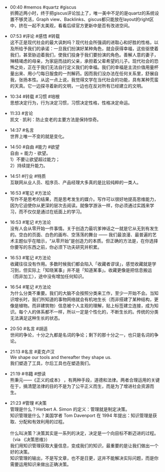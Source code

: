 - 00:40 #memos #quartz #giscus<br>折腾近两小时，终于把giscus评论加上了，唯一美中不足的是quartz的系统设置不够灵活，Graph view、Backlinks、giscus都只能放在layout的right区中，挤在一起不太美观，看看后续官方更新中是否有改进空间。
- 07:53 #评论 #感悟 #转载<br>这不正是现代社会的最大讽刺吗？现代社会所强调的进取心和好胜的性格，以及所给予我们的承诺：一旦我们扮演好某种角色，就会获得幸福，这些驱使着我们，甚至胁迫着我们，使我们投身于我们要扮演的角色。善解人意的妻子，殚精竭虑的母亲，为家庭而战的父亲，承担着父辈希望的儿子。现代社会的恐怖之处，正在于我们无法自行定义我们的幸福。我们的幸福是主流价值用量杯量出来、用小勺每日服食的一剂解药。因而我们没办法在任何关系里，舒展自我，张扬本性。从这一点上说，我觉得文学在当代社会的功能，具有某种荒蛮的天真。它一边探寻着新的文明，一边也在反对所有已经建立的文明。
- 10:34 #转载 #习惯 #培根<br>思想决定行为，行为决定习惯，习惯决定性格，性格决定命运。
- 11:33 #言论<br>凯文 · 凯利：防止变老的主要方法是保持惊奇。 
- 14:37 #名言<br>世界上唯一不变的就是变化。 
- 14:50 #自由 #能力 #欲望<br>自由 = 能力 - 欲望。<br>1）不要让欲望超过能力；<br>2）持续提升能力。 
- 14:51 #行业 #特质<br>互联网从业人员、程序员、产品经理大多真的是比较纯粹的一类人。
- 16:53 #笔记 #方法论<br>写作不是思考的结果，而是思考发生的媒介。写作可以很好地提高思维能力，因为它迫使你从更深的层次去阅读。就像学游泳一样，你必须通过实践来学习，而不仅仅是通过在纸面上的学习。 
- 16:53 #笔记 #方法论<br>没有人会从零开始一件事情。关于创造力最坑爹神话之一就是它从无到有发生的。空白的页面、白色的画布、空荡荡的舞台 —— 我们最浪漫、最普遍的艺术主题似乎在暗示，“从零开始”是创造力的本质。但正确的方法是，在你选择你要写的东西之前，你必须下功夫研究并积累。
- 16:53 #笔记 #方法论 <br>收藏往往没有作用。多数时候我们都会陷入「收藏者谬误」，感觉收藏就是学习到，但实际上「知晓某事」并不是「知道某事」。收藏更像是把信息搬运（而非加工），途中没有增加任何知识。
- 16:54 #笔记 #方法论<br>为什么分类不重要。我们的大脑不会按照分类来工作，至少一开始不会。当知识增长时，我们所知道的事物网络就会有机地生长（而非搭建了某种结构，更像是植物。而非建筑物）信息被个人主观的理解，贴上标签建立连接，成为知识。每个人的体系都不一样，所以一定是个性化的，不断生长的。传统的分类无法满足这种生长的状态。
- 20:50 #名言 #胡适<br>世间的争论，十分之九都是名词的争论；剩下的那十分之一，也只是名词的争论。
- 21:13 #名言 #麦克卢汉<br>We shape our tools and thereafter they shape us.<br>我们塑造了工具，尔后工具也在塑造我们。

- 21:19 #书籍 #想读<br>熊秉元——《正义的成本》 ，有两种手段，道德和法律。两者合理运用的关键在于，搞清楚法律的目的不是为了公平正义而生，而是为了增进社会资源而生。
- 21:23 #管理 #决策<br>管理是什么？Herbert A. Simon 的定义：管理就是制定决策。 <br>知识管理是什么？美国学者 Tom Davenport 在 1994 年提出：知识管理是获取、分配和有效利用的过程。<br><br>什么叫决策？决策其实是一系列的决定，决定是一个向目标不断迈进的过程。（via 《决策思维》）<br>我们用知识管理获取大量信息，变成我们的知识，最重要的是让我们做出一个好的决策。<br>知识管理的输出，不是写文章，也不是日更，这并不能解决实际问题，而是你需要运用知识来做出正确决策。